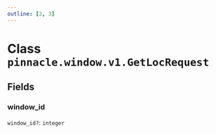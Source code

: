 ```yaml
---
outline: [2, 3]
---
```


# Class `pinnacle.window.v1.GetLocRequest`




## Fields

### window_id <Badge type="danger" text="nullable" />

`window_id?`: <code>integer</code>




